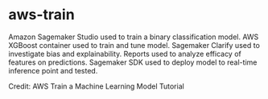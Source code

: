 # aws-train
Amazon Sagemaker Studio used to train a binary classification model. AWS XGBoost container used to train and tune model. Sagemaker Clarify used to investigate bias and explainability. Reports used to analyze efficacy of features on predictions. Sagemaker SDK used to deploy model to real-time inference point and tested.

Credit: AWS Train a Machine Learning Model Tutorial
